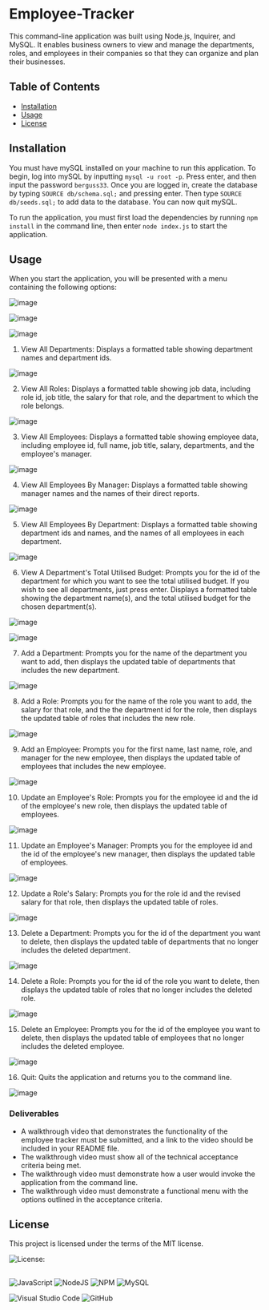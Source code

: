 # Employee-Tracker

This command-line application was built using Node.js, Inquirer, and MySQL. It enables business owners to view and manage the departments, roles, and employees in their companies so that they can organize and plan their businesses.


## Table of Contents

* [Installation](#installation)
* [Usage](#usage)
* [License](#license)
  
  
## Installation

You must have mySQL installed on your machine to run this application. To begin, log into mySQL by inputting `mysql -u root -p`. Press enter, and then input the password `berguss33`. Once you are logged in, create the database by typing `SOURCE db/schema.sql;` and pressing enter. Then type `SOURCE db/seeds.sql;` to add data to the database. You can now quit mySQL.

To run the application, you must first load the dependencies by running `npm install` in the command line, then enter `node index.js` to start the application.


## Usage

When you start the application, you will be presented with a menu containing the following options: 

![image](https://user-images.githubusercontent.com/122234007/232347297-07e73e1b-a49d-4910-9c33-73923795b7df.png)

![image](https://user-images.githubusercontent.com/122234007/232347490-2f04457a-0ab6-4362-9829-0a0a003ec6bc.png)

![image](https://user-images.githubusercontent.com/122234007/232347362-08ec6afe-70e9-4b49-be17-650c8bec7e69.png)


1) View All Departments: Displays a formatted table showing department names and department ids.  

![image](https://user-images.githubusercontent.com/122234007/232346853-9d64497e-ef84-4fdd-a4e1-585667569395.png)


2) View All Roles: Displays a formatted table showing job data, including role id, job title, the salary for that role, and the department to which the role belongs.
  
![image](https://user-images.githubusercontent.com/122234007/232346865-516063d2-3611-4dec-907f-d68ebe0cdc0d.png)


3) View All Employees: Displays a formatted table showing employee data, including employee id, full name, job title, salary, departments, and the employee's manager.

![image](https://user-images.githubusercontent.com/122234007/232346913-32a9ecc7-dfb8-4788-ac25-92a00dc15122.png)


4) View All Employees By Manager: Displays a formatted table showing manager names and the names of their direct reports.

![image](https://user-images.githubusercontent.com/122234007/232346924-66b757eb-1fa5-4591-82da-3cfb4bf48e0c.png)


5) View All Employees By Department: Displays a formatted table showing department ids and names, and the names of all employees in each department.

![image](https://user-images.githubusercontent.com/122234007/232346941-a7795ca6-ad8b-4169-ab59-d93a6dc7a49f.png)


6) View A Department's Total Utilised Budget: Prompts you for the id of the department for which you want to see the total utilised budget. If you wish to see all   departments, just press enter. Displays a formatted table showing  the department name(s), and the total utilised budget for the chosen department(s).

![image](https://user-images.githubusercontent.com/122234007/232346957-a8d6b541-cf20-47c8-8d32-ae0faa2025e1.png)

![image](https://user-images.githubusercontent.com/122234007/232346971-14c65094-8999-446e-8328-ac4952543df1.png)


7) Add a Department: Prompts you for the name of the department you want to add, then displays the updated table of departments that includes the new department.

![image](https://user-images.githubusercontent.com/122234007/232346992-089329a3-5c9e-49ef-a1d8-7f4fd220d6bb.png)


8) Add a Role: Prompts you for the name of the role you want to add, the salary for that role, and the the department id for the role, then displays the updated table of roles that includes the new role.

![image](https://user-images.githubusercontent.com/122234007/232347012-3481ed35-f6f0-4ff3-9567-b42a1faa6d47.png)


9) Add an Employee: Prompts you for the first name, last name, role, and manager for the new employee, then displays the updated table of employees that includes the new employee.

![image](https://user-images.githubusercontent.com/122234007/232347027-4fed2b23-0043-4cb0-9c23-0d58fa4cf099.png)


10) Update an Employee's Role: Prompts you for the employee id and the id of the employee's new role, then displays the updated table of employees.

![image](https://user-images.githubusercontent.com/122234007/232347046-5b17c73b-a726-42cc-a785-21aaea462be0.png)


11) Update an Employee's Manager: Prompts you for the employee id and the id of the employee's new manager, then displays the updated table of employees.

![image](https://user-images.githubusercontent.com/122234007/232347063-f7cb11f4-2ad1-4c68-b532-a5aca394480e.png)


12) Update a Role's Salary: Prompts you for the role id and the revised salary for that role, then displays the updated table of roles.

![image](https://user-images.githubusercontent.com/122234007/232347079-a3cb8ddb-a59b-4262-9415-0cec590febf7.png)


13) Delete a Department: Prompts you for the id of the department you want to delete, then displays the updated table of departments that no longer includes the deleted department.

![image](https://user-images.githubusercontent.com/122234007/232347091-46876f16-8f70-4f89-ac74-dcebfece1c8b.png)


14) Delete a Role: Prompts you for the id of the role you want to delete, then displays the updated table of roles that no longer includes the deleted role.

![image](https://user-images.githubusercontent.com/122234007/232347108-470d69d1-d183-4446-85a4-0075595e9699.png)


15) Delete an Employee: Prompts you for the id of the employee you want to delete, then displays the updated table of employees that no longer includes the deleted employee.

![image](https://user-images.githubusercontent.com/122234007/232347127-dda279d7-cd74-4a88-b252-cdb5e2dd7cbf.png)


16) Quit: Quits the application and returns you to the command line.

![image](https://user-images.githubusercontent.com/122234007/232347142-50e86c60-513f-4202-9ae4-fa1a05ba9510.png)


### Deliverables
* A walkthrough video that demonstrates the functionality of the employee tracker must be submitted, and a link to the video should be included in your README file.
* The walkthrough video must show all of the technical acceptance criteria being met.
* The walkthrough video must demonstrate how a user would invoke the application from the command line.
* The walkthrough video must demonstrate a functional menu with the options outlined in the acceptance criteria.

## License
This project is licensed under the terms of the MIT license.

![License: ](https://img.shields.io/badge/License-MIT-blueviolet.svg)

##
![JavaScript](https://img.shields.io/badge/javascript-%23323330.svg?style=for-the-badge&logo=javascript&logoColor=%23F7DF1E) ![NodeJS](https://img.shields.io/badge/node.js-6DA55F?style=for-the-badge&logo=node.js&logoColor=white)  ![NPM](https://img.shields.io/badge/NPM-%23CB3837.svg?style=for-the-badge&logo=npm&logoColor=white)  ![MySQL](https://img.shields.io/badge/mysql-%2300f.svg?style=for-the-badge&logo=mysql&logoColor=white)  
  
![Visual Studio Code](https://img.shields.io/badge/Visual%20Studio%20Code-0078d7.svg?style=for-the-badge&logo=visual-studio-code&logoColor=white) ![GitHub](https://img.shields.io/badge/github-%23121011.svg?style=for-the-badge&logo=github&logoColor=white)
